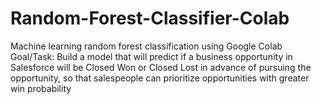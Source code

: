 # Random-Forest-Classifier-Colab
Machine learning random forest classification using Google Colab
Goal/Task: Build a model that will predict if a business opportunity in Salesforce will be Closed Won or Closed Lost in advance of pursuing the opportunity, so that salespeople can prioritize opportunities with greater win probability
